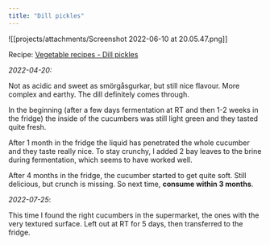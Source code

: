 ```yaml
---
title: "Dill pickles"
---
```


![[projects/attachments/Screenshot 2022-06-10 at 20.05.47.png]]

Recipe: [Vegetable recipes - Dill pickles](projects/fermentation/Vegetable%20recipes.md#Dill%20pickles)

_2022-04-20:_

Not as acidic and sweet as smörgåsgurkar, but still nice flavour. More complex and earthy. The dill definitely comes through. 

In the beginning (after a few days fermentation at RT and then 1-2 weeks in the fridge) the inside of the cucumbers was still light green and they tasted quite fresh. 

After 1 month in the fridge the liquid has penetrated the whole cucumber and they taste really nice. To stay crunchy, I added 2 bay leaves to the brine during fermentation, which seems to have worked well.

After 4 months in the fridge, the cucumber started to get quite soft. Still delicious, but crunch is missing. So next time, **consume within 3 months**.

_2022-07-25_:

This time I found the right cucumbers in the supermarket, the ones with the very textured surface. Left out at RT for 5 days, then transferred to the fridge. 


